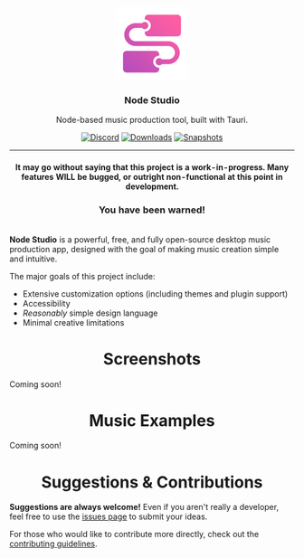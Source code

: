 <div align="center">
  <img src="https://raw.githubusercontent.com/JackDotJS/node-studio/tauri/src-tauri/icons/icon.png" width="128px">
  <h3>Node Studio</h3>
  <p>Node-based music production tool, built with Tauri.</p>

  <p align="center">
  <a href="https://discord.gg/s5nQBxFPp2"><img src="https://img.shields.io/discord/803584639541313577?label=Chat&color=%235865F2&logo=discord&logoColor=%23ffffff&style=for-the-badge" alt="Discord" /></a>
  <a href="../../releases"><img src="https://img.shields.io/github/downloads/JackDotJS/node-studio/total?style=for-the-badge" alt="Downloads" /></a>
  <a href="../../actions/workflows/dist-snapshot.yml"><img src="https://img.shields.io/github/workflow/status/JackDotJS/node-studio/Snapshot%20Builds?label=SNAPSHOT%20BUILDS&style=for-the-badge" alt="Snapshots" /></a>

</p>
</div>


<div align="center">

| <br>It may go without saying that this project is a work-in-progress. Many features WILL be bugged, or outright non-functional at this point in development. <h3>You have been warned!</h3> |
| :---: |

</div>


**Node Studio** is a powerful, free, and fully open-source desktop music production app, designed with the goal of making music creation simple and intuitive.

The major goals of this project include:
- Extensive customization options (including themes and plugin support)
- Accessibility
- *Reasonably* simple design language
- Minimal creative limitations

<div align="center">
  <h1>Screenshots</h1>
</div>

Coming soon!

<div align="center">
  <h1>Music Examples</h1>
</div>

Coming soon!

<div align="center">
  <h1>Suggestions & Contributions</h1>
</div>

**Suggestions are always welcome!** Even if you aren't really a developer, feel free to use the [issues page](../../issues) to submit your ideas.

<!-- TODO: add stuff about opening issues and searching for existing ones first -->

For those who would like to contribute more directly, check out the [contributing guidelines](CONTRIBUTING.md).
